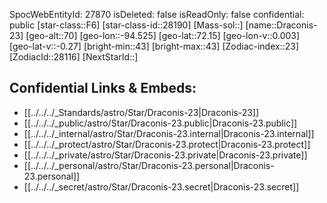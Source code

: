 ﻿---
location: [72.15,94.525,70]
type: Star
tags:
- astro/Star

---
SpocWebEntityId: 27870
isDeleted: false
isReadOnly: false
confidential: public
[star-class::F6]
[star-class-id::28190]
[Mass-sol::]
[name::Draconis-23]
[geo-alt::70]
[geo-lon::-94.525]
[geo-lat::72.15]
[geo-lon-v::0.003]
[geo-lat-v::-0.27]
[bright-min::43]
[bright-max::43]
[Zodiac-index::23]
[ZodiacId::28116]
[NextStarId::]



## Confidential Links & Embeds: 
- [[../../../_Standards/astro/Star/Draconis-23|Draconis-23]] 
- [[../../../_public/astro/Star/Draconis-23.public|Draconis-23.public]] 
- [[../../../_internal/astro/Star/Draconis-23.internal|Draconis-23.internal]] 
- [[../../../_protect/astro/Star/Draconis-23.protect|Draconis-23.protect]] 
- [[../../../_private/astro/Star/Draconis-23.private|Draconis-23.private]] 
- [[../../../_personal/astro/Star/Draconis-23.personal|Draconis-23.personal]] 
- [[../../../_secret/astro/Star/Draconis-23.secret|Draconis-23.secret]]

